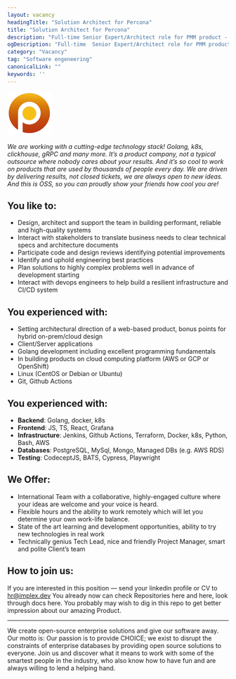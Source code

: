 ```yaml
---
layout: vacancy
headingTitle: "Solution Architect for Percona"
title: "Solution Architect for Percona"
description: "Full-time Senior Expert/Architect role for PMM product - free and open-source platform for monitoring and managing the performance of SQL/NoSQL based databases"
ogDescription: "Full-time  Senior Expert/Architect role for PMM product - free and open-source platform for monitoring and managing the performance of SQL/NoSQL based databases"
category: "Vacancy"
tag: "Software engeneering"
canonicalLink: ""
keywords: ''
---
```


![Percona logo](/assets/img/vacancy/Percona-logo.png)

_We are working with a cutting-edge technology stack! Golang, k8s, clickhouse, gRPC and many more. It’s a product company, not a typical outsource where nobody cares about your results. And it’s so cool to work on products that are used by thousands of people every day. We are driven by delivering results, not closed tickets, we are always open to new ideas. And this is OSS, so you can proudly show your friends how cool you are!_

## You like to:

- Design, architect and support the team in building performant, reliable and high-quality systems
- Interact with stakeholders to translate business needs to clear technical specs and architecture documents
- Participate code and design reviews identifying potential improvements
- Identify and uphold engineering best practices
- Plan solutions to highly complex problems well in advance of development starting
- Interact with devops engineers to help build a resilient infrastructure and CI/CD system

## You experienced with:

- Setting architectural direction of a web-based product, bonus points for hybrid on-prem/cloud design
- Client/Server applications
- Golang development including excellent programming fundamentals
- In building products on cloud computing platform (AWS or GCP or OpenShift)
- Linux (CentOS or Debian or Ubuntu)
- Git, Github Actions

## You experienced with:

- **Backend**: Golang, docker, k8s
- **Frontend**: JS, TS, React, Grafana
- **Infrastructure**: Jenkins, Github Actions, Terraform, Docker, k8s, Python, Bash, AWS
- **Databases**: PostgreSQL, MySql, Mongo, Managed DBs (e.g. AWS RDS)
- **Testing**: CodeceptJS, BATS, Cypress, Playwright

## We Offer:

- International Team with a collaborative, highly-engaged culture where your ideas are welcome and your voice is heard.
- Flexible hours and the ability to work remotely which will let you determine your own work-life balance.
- State of the art learning and development opportunities, ability to try new technologies in real work
- Technically genius Tech Lead, nice and friendly Project Manager, smart and polite Client’s team

## How to join us:

If you are interested in this position — send your linkedin profile or CV to hr@implex.dev
You already now can check Repositories here and here, look through docs here. You probably may wish to dig in this repo to get better impression about our amazing Product.

---

We create open-source enterprise solutions and give our software away. Our motto is: Our passion is to provide CHOICE; we exist to disrupt the constraints of enterprise databases by providing open source solutions to everyone.
Join us and discover what it means to work with some of the smartest people in the industry, who also know how to have fun and are always willing to lend a helping hand.

